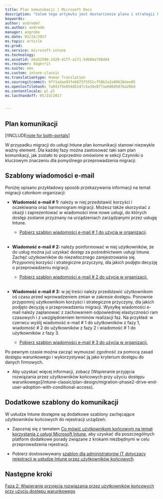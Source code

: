 ```yaml
---
title: Plan komunikacji | Microsoft Docs
description: "Celem tego artykułu jest dostarczenie planu i strategii komunikacji związanej z migracją."
keywords: 
author: andredm7
ms.author: andredm
manager: angrobe
ms.date: 03/24/2017
ms.topic: article
ms.prod: 
ms.service: microsoft-intune
ms.technology: 
ms.assetid: e6a52506-2d29-41f7-a171-5d684a740dd4
ms.reviewer: dagerrit
ms.suite: ems
ms.custom: intune-classic
ms.translationtype: Human Translation
ms.sourcegitcommit: 9ff1adae93fe6873f5551cf58b1a2e89638dee85
ms.openlocfilehash: 7a841f5e054d5147c5a34e877aa608d587ba20bd
ms.contentlocale: pl-pl
ms.lasthandoff: 05/23/2017


---
```


## <a name="communication-plan"></a>Plan komunikacji

[!INCLUDE[note for both-portals](../includes/note-for-both-portals.md)]

W przypadku migracji do usługi Intune plan komunikacji stanowi niezwykle ważny element. Dla każdej fazy można zastosować taki sam plan komunikacji, jak zostało to poprzednio omówione w sekcji Czynniki o kluczowym znaczeniu dla pomyślnego przeprowadzenia migracji.

## <a name="e-mail-templates"></a>Szablony wiadomości e-mail

Poniżej opisano przykładowy sposób przekazywania informacji na temat migracji członkom organizacji:

-   **Wiadomość e-mail \# 1:** należy w niej przedstawić korzyści i oczekiwania oraz harmonogram migracji. Możesz także skorzystać z okazji i zaprezentować w wiadomości inne nowe usługi, do których dostęp zostanie przyznany na urządzeniach zarządzanymi przez usługę Intune.

    -   [Pobierz szablon wiadomości e-mail \# 1 do użycia w organizacji](https://gallery.technet.microsoft.com/Intune-migration-guide-end-e3209b35).
<br></br>

-   **Wiadomość e-mail \# 2:** należy poinformować w niej użytkowników, że do usług można już uzyskać dostęp za pośrednictwem usługi Intune. Zachęć użytkowników do niezwłocznego zarejestrowania się. Przypomnij korzyści i strategiczne przyczyny, dla jakich podjęto decyzję o przeprowadzeniu migracji.

    -   [Pobierz szablon wiadomości e-mail \# 2 do użycia w organizacji.](https://gallery.technet.microsoft.com/Intune-migration-guide-end-a9d25eb5)
<br></br>

-   **Wiadomość e-mail \# 3:** w jej treści należy przedstawić użytkownikom oś czasu przed wprowadzeniem zmian w zakresie dostępu. Ponownie przypomnij użytkownikom korzyści i strategiczne przyczyny, dla jakich podjęto decyzję o przeprowadzeniu migracji. Wysyłkę wiadomości e-mail należy zaplanować z zachowaniem odpowiedniej elastyczności ram czasowych i z uwzględnieniem terminów realizacji faz. Na przykład: w czerwcu wyślij wiadomość e-mail \# 1 do użytkowników z fazy 1, wiadomość \# 2 do użytkowników z fazy 2 i wiadomość \# 1 do użytkowników z fazy 3.

    -   [Pobierz szablon wiadomości e-mail \# 3 do użycia w organizacji.](https://gallery.technet.microsoft.com/Intune-migration-guide-end-831521b5)

Po pewnym czasie można zacząć wymuszać zgodność za pomocą zasad dostępu warunkowego i wykorzystywać ją jako kryterium dostępu do danych firmowych.

-   Aby uzyskać więcej informacji, zobacz [Wspieranie przyjęcia rozwiązania przez użytkowników końcowych przy użyciu dostępu warunkowego]/intune-classic/plan-design/migration-phase2-drive-end-user-adoption-with-conditional-access).

## <a name="additional-communication-templates"></a>Dodatkowe szablony do komunikacji

W usłudze Intune dostępne są dodatkowe szablony zachęcające użytkowników końcowych do rejestracji urządzeń:

-   Zapoznaj się z tematem [Co mówić użytkownikom końcowym na temat korzystania z usługi Microsoft Intune](/intune-classic/deploy-use/what-to-tell-your-end-users-about-using-microsoft-intune), aby uzyskać dla poszczególnych platform dodatkowe porady związane z krokami niezbędnymi w celu przeprowadzenia rejestracji.

-   Pobierz dostosowywany [szablon dla administratorów IT dotyczący rejestracji w usłudze Intune przez użytkowników końcowych](https://gallery.technet.microsoft.com/End-user-Intune-enrollment-55dfd64a).

## <a name="next-steps"></a>Następne kroki

[Faza 2: Wspieranie przyjęcia rozwiązania przez użytkowników końcowych przy użyciu dostępu warunkowego](/intune-classic/plan-design/migration-phase2-drive-end-user-adoption-with-conditional-access)

